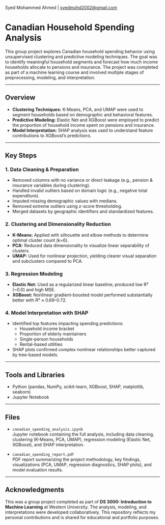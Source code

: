 Syed Mohammed Ahmed | syedmohd2002@gmail.com

# Canadian Household Spending Analysis

This group project explores Canadian household spending behavior using unsupervised clustering and predictive modeling techniques. The goal was to identify meaningful household segments and forecast how much income households allocate to pensions and insurance. The project was completed as part of a machine learning course and involved multiple stages of preprocessing, modeling, and interpretation.

---

## Overview

- **Clustering Techniques:** K-Means, PCA, and UMAP were used to segment households based on demographic and behavioral features.
- **Predictive Modeling:** Elastic Net and XGBoost were employed to predict the proportion of household income spent on pensions and insurance.
- **Model Interpretation:** SHAP analysis was used to understand feature contributions to XGBoost’s predictions.

---

## Key Steps

### 1. Data Cleaning & Preparation
- Removed columns with no variance or direct leakage (e.g., pension & insurance variables during clustering).
- Handled invalid outliers based on domain logic (e.g., negative total expenditure).
- Imputed missing demographic values with medians.
- Removed extreme outliers using z-score thresholding.
- Merged datasets by geographic identifiers and standardized features.

### 2. Clustering and Dimensionality Reduction
- **K-Means:** Applied with silhouette and elbow methods to determine optimal cluster count (k=6).
- **PCA:** Reduced data dimensionality to visualize linear separability of clusters.
- **UMAP:** Used for nonlinear projection, yielding clearer visual separation and subclusters compared to PCA.

### 3. Regression Modeling
- **Elastic Net:** Used as a regularized linear baseline; produced low R² (~0.0) and high MSE.
- **XGBoost:** Nonlinear gradient-boosted model performed substantially better with R² ≈ 0.69–0.72.

### 4. Model Interpretation with SHAP
- Identified top features impacting spending predictions:
  - Household income bracket
  - Proportion of elderly maintainers
  - Single-person households
  - Rental-based utilities
- SHAP plots confirmed complex nonlinear relationships better captured by tree-based models.

---

## Tools and Libraries
- Python (pandas, NumPy, scikit-learn, XGBoost, SHAP, matplotlib, seaborn)
- Jupyter Notebook

---

## Files

- `canadian_spending_analysis.ipynb`  
  Jupyter notebook containing the full analysis, including data cleaning, clustering (K-Means, PCA, UMAP), regression modeling (Elastic Net, XGBoost), and SHAP interpretation.

- `canadian_spending_report.pdf`  
  PDF report summarizing the project methodology, key findings, visualizations (PCA, UMAP, regression diagnostics, SHAP plots), and model evaluation results.

---

## Acknowledgments

This was a group project completed as part of **DS 3000: Introduction to Machine Learning** at Western University. The analysis, modeling, and interpretations were developed collaboratively. This repository reflects my personal contributions and is shared for educational and portfolio purposes.
